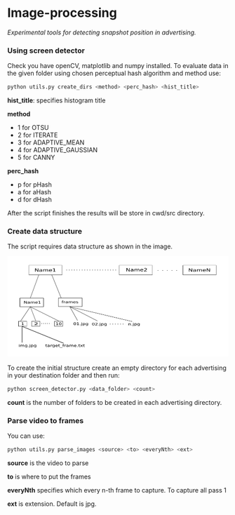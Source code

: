 # Image-processing

*Experimental tools for detecting snapshot position in advertising.*

### Using screen detector
Check you have openCV, matplotlib and numpy installed.
To evaluate data in the given folder using chosen perceptual hash
algorithm and method use:
``` python
python utils.py create_dirs <method> <perc_hash> <hist_title>
```
**hist_title**: specifies histogram title

**method**
* 1 for OTSU
* 2 for ITERATE
* 3 for ADAPTIVE_MEAN
* 4 for ADAPTIVE_GAUSSIAN
* 5 for CANNY

**perc_hash**
* p for pHash
* a for aHash
* d for dHash

After the script finishes the results will be store in cwd/src directory.

### Create data structure
The script requires data structure as shown in the image.

![alt text][structure]

[structure]: https://github.com/rizip1/Image-processing/blob/master/public/data_structure.png "Data structure"

To create the initial structure create an empty directory for each advertising in your destination folder and then run:
``` python
python screen_detector.py <data_folder> <count>
```
**count** is the number of folders to be created in each advertising directory.

### Parse video to frames
You can use:
``` python
python utils.py parse_images <source> <to> <everyNth> <ext>
```

**source** is the video to parse

**to** is where to put the frames

**everyNth** specifies which every n-th frame to capture. To capture all pass 1

**ext** is extension. Default is jpg.
